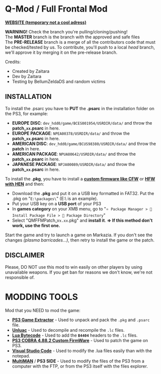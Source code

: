# Q-Mod / Full Frontal Mod

**[WEBSITE (temporary not a cool adress)](https://veld-dev.github.io)**

**WARNING!** Check the branch you're pulling/cloning/pushing!  
The **MASTER** branch is the branch with the approved and safe files  
The **PRE-RELEASE** branch is a merge of all the contributors code that must be checked/tested by us.
To contribute, you'll push to a local *head* branch, we'll approve it by merging it on the pre-release branch.  

Credits:
- Created by Zaitara
- Dev by Zaitara
- Testing by BellumZeldaDS and random victims

## INSTALLATION

To install the .psarc you have to **PUT** the **.psarc** in the installation folder on the PS3, for example:
- **EUROPE DISC**: `dev_hdd0/game/BCES001954/USRDIR/data/` and throw the **patch_`xx`.psarc** in here.
- **EUROPE PACKAGE**: `NPEA00378/USRDIR/data/` and throw the **patch_`xx`.psarc** in here.
- **AMERICAN DISC**: `dev_hdd0/game/BCUS98380/USRDIR/data/` and throw the **patch** in here.
- **AMERICAN PACKAGE**: `NPUA80642/USRDIR/data/` and throw the **patch_`xx`.psarc** in here.
- **JAPANESE PACKAGE**: `NPJA00089/USRDIR/data/` and throw the **patch_`xx`.psarc** in here.

To install the **.pkg**, you have to install a **[custom firmware like CFW](https://youtu.be/y2esLWRKLPI)** or **[HFW with HEN](https://www.youtube.com/watch?v=o3yjohY1Ues)** and then:
- Download the **.pkg** and put it on a USB key formatted in FAT32. Put the .pkg on "`E:\packages\`" (E:\ is an example).
- Put your USB key on a **USB port** of your PS3
- In **games category** on your XMB menu, go to "`⭐ Package Manager > 📁 Install Package File > 📁 Package Directory`"
- Select "QMFFMPatch_v`x.xx`.pkg" and **install it**.
**=> If this method don't work, use the first one.**

Start the game and try to launch a game on Markazia.
If you don't see the changes *(plasma barricades...)*, then retry to install the game or the patch.

## DISCLAIMER
Please, DO NOT use this mod to win easily on other players by using unavailable weapons. If you get ban for reasons we don't know, we're not responsible of.

# MODDING TOOLS

Mod that you NEED to mod the game:
- **[PS3 Game Extractor](https://www.psx-place.com/resources/ps3-game-extractor.824/)** - Used to unpack and pack the `.pkg` and `.psarc` file.
- **[Unluac](https://github.com/HansWessels/unluac)** - Used to decompile and recompile the `.lc` files.
- **[Lua Bytecode](https://lua-bytecode.github.io)** - Used to add the **`B4404`** headers to the `.lc` files.
- **[PS3 COBRA 4.88.2 Custom FirmWare](https://youtu.be/y2esLWRKLPI)** - Used to patch the game on PS3.
- **[Visual Studio Code](https://code.visualstudio.com)** - Used to modify the .lua files easily than with the notepad.
- **[MultiMAN](https://store.brewology.com/multiman.php)** / **PS3 SIDE** - Used to modify the files of the PS3 from a computer with the FTP, or from the PS3 itself with the files explorer.
